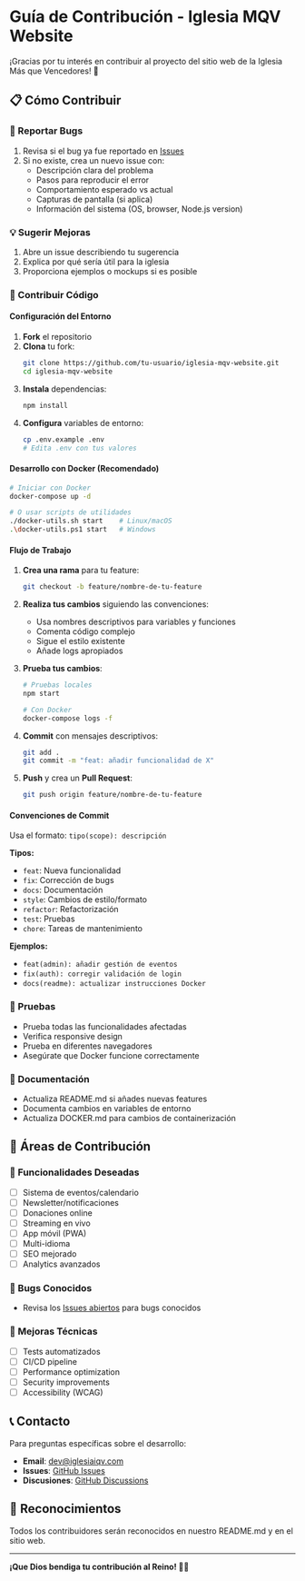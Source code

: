 # Guía de Contribución - Iglesia MQV Website

¡Gracias por tu interés en contribuir al proyecto del sitio web de la Iglesia Más que Vencedores! 🙏

## 📋 Cómo Contribuir

### 🐛 Reportar Bugs

1. Revisa si el bug ya fue reportado en [Issues](../../issues)
2. Si no existe, crea un nuevo issue con:
   - Descripción clara del problema
   - Pasos para reproducir el error
   - Comportamiento esperado vs actual
   - Capturas de pantalla (si aplica)
   - Información del sistema (OS, browser, Node.js version)

### 💡 Sugerir Mejoras

1. Abre un issue describiendo tu sugerencia
2. Explica por qué sería útil para la iglesia
3. Proporciona ejemplos o mockups si es posible

### 🔧 Contribuir Código

#### Configuración del Entorno

1. **Fork** el repositorio
2. **Clona** tu fork:
   ```bash
   git clone https://github.com/tu-usuario/iglesia-mqv-website.git
   cd iglesia-mqv-website
   ```
3. **Instala** dependencias:
   ```bash
   npm install
   ```
4. **Configura** variables de entorno:
   ```bash
   cp .env.example .env
   # Edita .env con tus valores
   ```

#### Desarrollo con Docker (Recomendado)

```bash
# Iniciar con Docker
docker-compose up -d

# O usar scripts de utilidades
./docker-utils.sh start    # Linux/macOS
.\docker-utils.ps1 start   # Windows
```

#### Flujo de Trabajo

1. **Crea una rama** para tu feature:
   ```bash
   git checkout -b feature/nombre-de-tu-feature
   ```

2. **Realiza tus cambios** siguiendo las convenciones:
   - Usa nombres descriptivos para variables y funciones
   - Comenta código complejo
   - Sigue el estilo existente
   - Añade logs apropiados

3. **Prueba tus cambios**:
   ```bash
   # Pruebas locales
   npm start
   
   # Con Docker
   docker-compose logs -f
   ```

4. **Commit** con mensajes descriptivos:
   ```bash
   git add .
   git commit -m "feat: añadir funcionalidad de X"
   ```

5. **Push** y crea un **Pull Request**:
   ```bash
   git push origin feature/nombre-de-tu-feature
   ```

#### Convenciones de Commit

Usa el formato: `tipo(scope): descripción`

**Tipos:**
- `feat`: Nueva funcionalidad
- `fix`: Corrección de bugs
- `docs`: Documentación
- `style`: Cambios de estilo/formato
- `refactor`: Refactorización
- `test`: Pruebas
- `chore`: Tareas de mantenimiento

**Ejemplos:**
- `feat(admin): añadir gestión de eventos`
- `fix(auth): corregir validación de login`
- `docs(readme): actualizar instrucciones Docker`

### 🧪 Pruebas

- Prueba todas las funcionalidades afectadas
- Verifica responsive design
- Prueba en diferentes navegadores
- Asegúrate que Docker funcione correctamente

### 📝 Documentación

- Actualiza README.md si añades nuevas features
- Documenta cambios en variables de entorno
- Actualiza DOCKER.md para cambios de containerización

## 🎯 Áreas de Contribución

### 🌟 Funcionalidades Deseadas

- [ ] Sistema de eventos/calendario
- [ ] Newsletter/notificaciones
- [ ] Donaciones online
- [ ] Streaming en vivo
- [ ] App móvil (PWA)
- [ ] Multi-idioma
- [ ] SEO mejorado
- [ ] Analytics avanzados

### 🐛 Bugs Conocidos

- Revisa los [Issues abiertos](../../issues) para bugs conocidos

### 🔧 Mejoras Técnicas

- [ ] Tests automatizados
- [ ] CI/CD pipeline
- [ ] Performance optimization
- [ ] Security improvements
- [ ] Accessibility (WCAG)

## 📞 Contacto

Para preguntas específicas sobre el desarrollo:

- **Email**: dev@iglesiaiqv.com
- **Issues**: [GitHub Issues](../../issues)
- **Discusiones**: [GitHub Discussions](../../discussions)

## 🙏 Reconocimientos

Todos los contribuidores serán reconocidos en nuestro README.md y en el sitio web.

---

**¡Que Dios bendiga tu contribución al Reino! 🙏✨**
